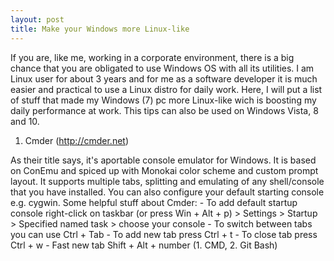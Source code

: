 ```yaml
---
layout: post
title: Make your Windows more Linux-like
---
```


If you are, like me, working in a corporate environment, there is a big chance that you are obligated to use Windows OS with all its utilities. I am Linux user for about 3 years and for me as a software developer
it is much easier and practical to use a Linux distro for daily work. Here, I will put a list of stuff that made my Windows (7) pc more Linux-like wich is boosting my daily performance at work. This tips can also
be used on Windows Vista, 8 and 10.


1. Cmder (http://cmder.net)

As their title says, it's aportable console emulator for Windows. It is based on ConEmu and spiced up with Monokai color scheme and custom prompt layout. It supports multiple tabs, splitting and emulating of any 
shell/console that you have installed. You can also configure your default starting console e.g. cygwin. 
Some helpful stuff about Cmder:
    - To add default startup console right-click on taskbar (or press Win + Alt + p) > Settings > Startup > Specified named task > choose your console
    - To switch between tabs you can use Ctrl + Tab
    - To add new tab press Ctrl + t
    - To close tab press Ctrl + w
    - Fast new tab Shift + Alt + number (1. CMD, 2. Git Bash)
